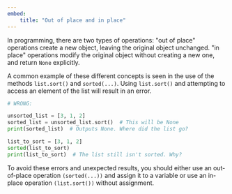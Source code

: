 ```yaml
---
embed:
    title: "Out of place and in place"
---
```


In programming, there are two types of operations: "out of place" operations create a new object, leaving the original object unchanged. "in place" operations modify the original object without creating a new one, and return `None` explicitly.

A common example of these different concepts is seen in the use of the methods `list.sort()` and `sorted(...)`. Using `list.sort()` and attempting to access an element of the list will result in an error.

```py
# WRONG:

unsorted_list = [3, 1, 2]
sorted_list = unsorted_list.sort()  # This will be None
print(sorted_list)  # Outputs None. Where did the list go?

list_to_sort = [3, 1, 2]
sorted(list_to_sort)
print(list_to_sort)  # The list still isn't sorted. Why?
```

To avoid these errors and unexpected results, you should either use an out-of-place operation `(sorted(...))` and assign it to a variable or use an in-place operation `(list.sort())` without assignment.
